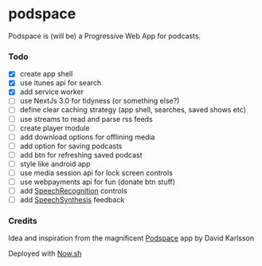 # podspace
Podspace is (will be) a Progressive Web App for podcasts.

### Todo
- [x] create app shell
- [x] use itunes api for search
- [x] add service worker
- [ ] use NextJs 3.0 for tidyness (or something else?)
- [ ] define clear caching strategy (app shell, searches, saved shows etc)
- [ ] use streams to read and parse rss feeds
- [ ] create player module
- [ ] add download options for offlining media
- [ ] add option for saving podcasts
- [ ] add btn for refreshing saved podcast
- [ ] style like android app
- [ ] use media session api for lock screen controls
- [ ] use webpayments api for fun (donate btn stuff)
- [ ] add [SpeechRecognition](https://developer.mozilla.org/en-US/docs/Web/API/SpeechRecognition) controls
- [ ] add [SpeechSynthesis](https://developer.mozilla.org/en-US/docs/Web/API/SpeechSynthesis) feedback

### Credits
Idea and inspiration from the magnificent [Podspace](https://play.google.com/store/apps/details?id=io.davidkarlsson.podspace) app by David Karlsson

Deployed with [Now.sh](https://zeit.co/now)
